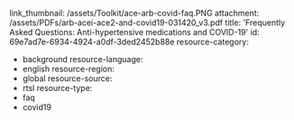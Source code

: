 link_thumbnail: /assets/Toolkit/ace-arb-covid-faq.PNG
attachment: /assets/PDFs/arb-acei-ace2-and-covid19-031420_v3.pdf
title: 'Frequently Asked Questions: Anti-hypertensive medications and COVID-19'
id: 69e7ad7e-6934-4924-a0df-3ded2452b88e
resource-category:
  - background
resource-language:
  - english
resource-region:
  - global
resource-source:
  - rtsl
resource-type:
  - faq
  - covid19
